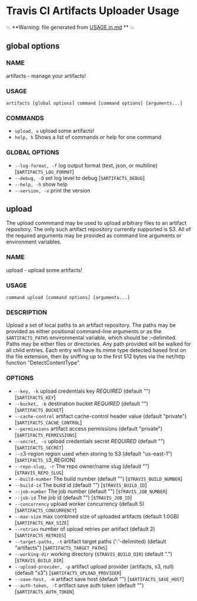 Travis CI Artifacts Uploader Usage
==================================

:boom: **Warning: file generated from [USAGE.in.md](./USAGE.in.md) ** :boom:


## global options


### NAME
artifacts - manage your artifacts!

### USAGE
`artifacts [global options] command [command options] [arguments...]`

### COMMANDS
* `upload, u`  upload some artifacts!
* `help, h`  Shows a list of commands or help for one command

### GLOBAL OPTIONS
* `--log-format, -f`     log output format (text, json, or multiline) [`$ARTIFACTS_LOG_FORMAT`]
* `--debug, -D`        set log level to debug [`$ARTIFACTS_DEBUG`]
* `--help, -h`        show help
* `--version, -v`    print the version

## upload

The upload commmand may be used to upload arbitrary files to an artifact
repository.  The only such artifact repository currently supported is
S3.  All of the required arguments may be provided as command line
arguments or environment variables.


### NAME
upload - upload some artifacts!

### USAGE
`command upload [command options] [arguments...]`

### DESCRIPTION
Upload a set of local paths to an artifact repository.  The paths may be
provided as either positional command-line arguments or as the `$ARTIFACTS_PATHS`
environmental variable, which should be :-delimited.
Paths may be either files or directories.  Any path provided will be walked for
all child entries.  Each entry will have its mime type detected based first on
the file extension, then by sniffing up to the first 512 bytes via the net/http
function "DetectContentType".

### OPTIONS
* `--key, -k`             upload credentials key *REQUIRED* (default "") [`$ARTIFACTS_KEY`]
* `--bucket, -b`         destination bucket *REQUIRED* (default "") [`$ARTIFACTS_BUCKET`]
* `--cache-control`         artifact cache-control header value (default "private") [`$ARTIFACTS_CACHE_CONTROL`]
* `--permissions`         artifact access permissions (default "private") [`$ARTIFACTS_PERMISSIONS`]
* `--secret, -s`         upload credentials secret *REQUIRED* (default "") [`$ARTIFACTS_SECRET`]
* `--s`3-region             region used when storing to S3 (default "us-east-1") [`$ARTIFACTS_S`3_REGION]
* `--repo-slug, -r`         The repo owner/name slug (default "") [`$TRAVIS_REPO_SLUG`]
* `--build-number`         The build number (default "") [`$TRAVIS_BUILD_NUMBER`]
* `--build-id`             The build id (default "") [`$TRAVIS_BUILD_ID`]
* `--job-number`         The job number (default "") [`$TRAVIS_JOB_NUMBER`]
* `--job-id`             The job id (default "") [`$TRAVIS_JOB_ID`]
* `--concurrency`         upload worker concurrency (default 5) [`$ARTIFACTS_CONCURRENCY`]
* `--max-size`             max combined size of uploaded artifacts (default 1.0GB) [`$ARTIFACTS_MAX_SIZE`]
* `--retries`             number of upload retries per artifact (default 2) [`$ARTIFACTS_RETRIES`]
* `--target-paths, -t`         artifact target paths (':'-delimited) (default "artifacts") [`$ARTIFACTS_TARGET_PATHS`]
* `--working-dir`         working directory (`$TRAVIS_BUILD_DIR`) (default ".") [`$TRAVIS_BUILD_DIR`]
* `--upload-provider, -p`     artifact upload provider (artifacts, s3, null) (default "s3") [`$ARTIFACTS_UPLOAD_PROVIDER`]
* `--save-host, -H`         artifact save host (default "") [`$ARTIFACTS_SAVE_HOST`]
* `--auth-token, -T`         artifact save auth token (default "") [`$ARTIFACTS_AUTH_TOKEN`]

<!-- zr8KIk6x8H8DTVg4Z0dTghJ0hapjfBk6B6YCpu1/M3s= -->
